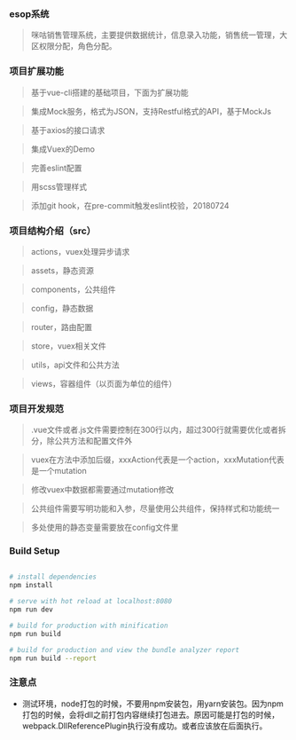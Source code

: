 ### esop系统

> 咪咕销售管理系统，主要提供数据统计，信息录入功能，销售统一管理，大区权限分配，角色分配。

### 项目扩展功能

> 基于vue-cli搭建的基础项目，下面为扩展功能

> 集成Mock服务，格式为JSON，支持Restful格式的API，基于MockJs

> 基于axios的接口请求

> 集成Vuex的Demo

> 完善eslint配置

> 用scss管理样式

> 添加git hook，在pre-commit触发eslint校验，20180724

### 项目结构介绍（src）

> actions，vuex处理异步请求

> assets，静态资源

> components，公共组件

> config，静态数据

> router，路由配置

> store，vuex相关文件

> utils，api文件和公共方法

> views，容器组件（以页面为单位的组件）

### 项目开发规范

> .vue文件或者.js文件需要控制在300行以内，超过300行就需要优化或者拆分，除公共方法和配置文件外

> vuex在方法中添加后缀，xxxAction代表是一个action，xxxMutation代表是一个mutation

> 修改vuex中数据都需要通过mutation修改

> 公共组件需要写明功能和入参，尽量使用公共组件，保持样式和功能统一

> 多处使用的静态变量需要放在config文件里

### Build Setup

``` bash

# install dependencies
npm install

# serve with hot reload at localhost:8080
npm run dev

# build for production with minification
npm run build

# build for production and view the bundle analyzer report
npm run build --report
```

### 注意点
- 测试环境，node打包的时候，不要用npm安装包，用yarn安装包。因为npm打包的时候，会将dll之前打包内容继续打包进去。原因可能是打包的时候，webpack.DllReferencePlugin执行没有成功。或者应该放在后面执行。